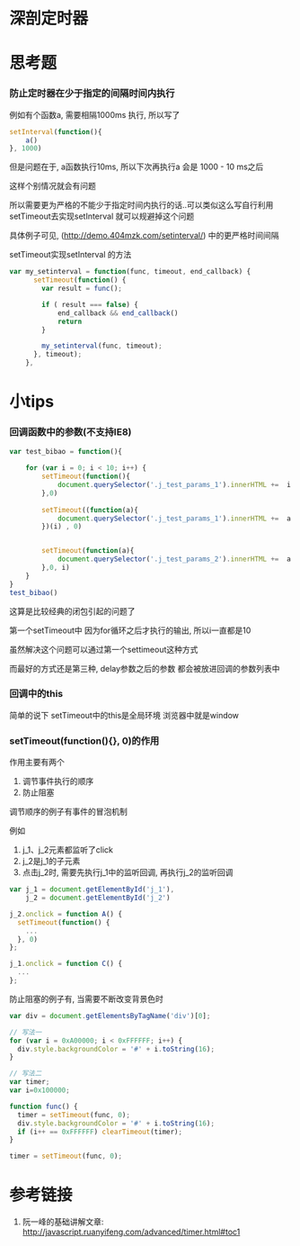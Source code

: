 # 深剖定时器

# 思考题

### 防止定时器在少于指定的间隔时间内执行

例如有个函数a, 需要相隔1000ms 执行, 所以写了

```javascript
setInterval(function(){
    a()
}, 1000)
```

但是问题在于, a函数执行10ms, 所以下次再执行a 会是 1000 - 10 ms之后

这样个别情况就会有问题

所以需要更为严格的不能少于指定时间内执行的话..可以类似这么写自行利用setTimeout去实现setInterval 就可以规避掉这个问题

具体例子可见, (http://demo.404mzk.com/setinterval/) 中的更严格时间间隔

setTimeout实现setInterval 的方法

```javascript
var my_setinterval = function(func, timeout, end_callback) {
      setTimeout(function() {
        var result = func();

        if ( result === false) {
            end_callback && end_callback()
            return
        } 

        my_setinterval(func, timeout);
      }, timeout);
    },
```

# 小tips

### 回调函数中的参数(不支持IE8)

```javascript
var test_bibao = function(){
    
    for (var i = 0; i < 10; i++) {
        setTimeout(function(){
            document.querySelector('.j_test_params_1').innerHTML +=  i + ' '
        },0)
        
        setTimeout((function(a){
            document.querySelector('.j_test_params_1').innerHTML +=  a + ' '
        })(i) , 0)


        setTimeout(function(a){
            document.querySelector('.j_test_params_2').innerHTML +=  a + ' '
        },0, i)
    }
}
test_bibao()
```

这算是比较经典的闭包引起的问题了

第一个setTimeout中 因为for循环之后才执行的输出, 所以i一直都是10

虽然解决这个问题可以通过第一个settimeout这种方式

而最好的方式还是第三种, delay参数之后的参数 都会被放进回调的参数列表中

### 回调中的this

简单的说下 setTimeout中的this是全局环境 浏览器中就是window

### setTimeout(function(){}, 0)的作用

作用主要有两个

1. 调节事件执行的顺序
2. 防止阻塞

调节顺序的例子有事件的冒泡机制

例如

1. j_1、j_2元素都监听了click
2. j_2是j_1的子元素
3. 点击j_2时, 需要先执行j_1中的监听回调, 再执行j_2的监听回调

```javascript
var j_1 = document.getElementById('j_1'),
    j_2 = document.getElementById('j_2')

j_2.onclick = function A() {
  setTimeout(function() {
    ...
  }, 0)
};

j_1.onclick = function C() {
  ...
};
```

防止阻塞的例子有, 当需要不断改变背景色时

```javascript
var div = document.getElementsByTagName('div')[0];

// 写法一
for (var i = 0xA00000; i < 0xFFFFFF; i++) {
  div.style.backgroundColor = '#' + i.toString(16);
}

// 写法二
var timer;
var i=0x100000;

function func() {
  timer = setTimeout(func, 0);
  div.style.backgroundColor = '#' + i.toString(16);
  if (i++ == 0xFFFFFF) clearTimeout(timer);
}

timer = setTimeout(func, 0);
```




# 参考链接

1. 阮一峰的基础讲解文章: http://javascript.ruanyifeng.com/advanced/timer.html#toc1
